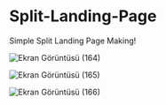 # Split-Landing-Page
Simple Split Landing Page Making!

![Ekran Görüntüsü (164)](https://user-images.githubusercontent.com/121855406/214602233-92a09e6c-4c71-45c9-b862-e52c749c289f.png)

![Ekran Görüntüsü (165)](https://user-images.githubusercontent.com/121855406/214602366-0f076bd4-0721-4cf6-9bb1-35dd62b101a4.png)

![Ekran Görüntüsü (166)](https://user-images.githubusercontent.com/121855406/214602375-9cf2fc01-abc7-4113-91b5-6e46f1258b86.png)
